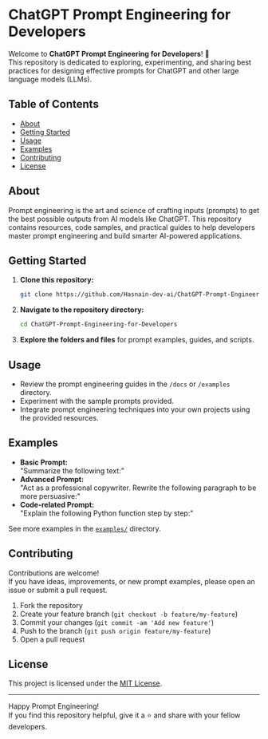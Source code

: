 # ChatGPT Prompt Engineering for Developers

Welcome to **ChatGPT Prompt Engineering for Developers**! 🚀  
This repository is dedicated to exploring, experimenting, and sharing best practices for designing effective prompts for ChatGPT and other large language models (LLMs).

## Table of Contents

- [About](#about)
- [Getting Started](#getting-started)
- [Usage](#usage)
- [Examples](#examples)
- [Contributing](#contributing)
- [License](#license)

## About

Prompt engineering is the art and science of crafting inputs (prompts) to get the best possible outputs from AI models like ChatGPT. This repository contains resources, code samples, and practical guides to help developers master prompt engineering and build smarter AI-powered applications.

## Getting Started

1. **Clone this repository:**
   ```bash
   git clone https://github.com/Hasnain-dev-ai/ChatGPT-Prompt-Engineering-for-Developers.git
   ```
2. **Navigate to the repository directory:**
   ```bash
   cd ChatGPT-Prompt-Engineering-for-Developers
   ```
3. **Explore the folders and files** for prompt examples, guides, and scripts.

## Usage

- Review the prompt engineering guides in the `/docs` or `/examples` directory.
- Experiment with the sample prompts provided.
- Integrate prompt engineering techniques into your own projects using the provided resources.

## Examples

- **Basic Prompt:**  
  "Summarize the following text:"
- **Advanced Prompt:**  
  "Act as a professional copywriter. Rewrite the following paragraph to be more persuasive:"
- **Code-related Prompt:**  
  "Explain the following Python function step by step:"

See more examples in the [`examples/`](examples/) directory.

## Contributing

Contributions are welcome!  
If you have ideas, improvements, or new prompt examples, please open an issue or submit a pull request.

1. Fork the repository
2. Create your feature branch (`git checkout -b feature/my-feature`)
3. Commit your changes (`git commit -am 'Add new feature'`)
4. Push to the branch (`git push origin feature/my-feature`)
5. Open a pull request

## License

This project is licensed under the [MIT License](LICENSE).

---

Happy Prompt Engineering!  
If you find this repository helpful, give it a ⭐️ and share with your fellow developers.